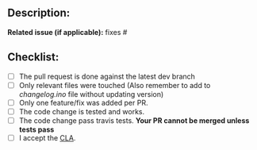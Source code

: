 ## Description:

**Related issue (if applicable):** fixes #<Sonoff-Tasmota issue number goes here>

## Checklist:
  - [ ] The pull request is done against the latest dev branch
  - [ ] Only relevant files were touched (Also remember to add to _changelog.ino_ file without updating version)
  - [ ] Only one feature/fix was added per PR.
  - [ ] The code change is tested and works.
  - [ ] The code change pass travis tests. **Your PR cannot be merged unless tests pass**
  - [ ] I accept the [CLA](https://github.com/arendst/Sonoff-Tasmota/blob/development/CONTRIBUTING.md#contributor-license-agreement-cla).
